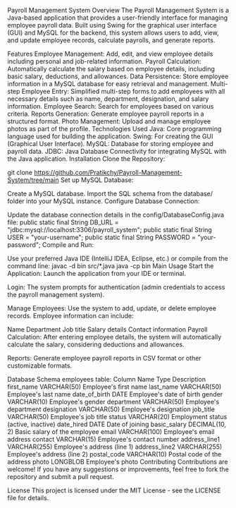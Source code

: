 Payroll Management System
Overview
The Payroll Management System is a Java-based application that provides a user-friendly interface for managing employee payroll data. Built using Swing for the graphical user interface (GUI) and MySQL for the backend, this system allows users to add, view, and update employee records, calculate payrolls, and generate reports.

Features
Employee Management: Add, edit, and view employee details including personal and job-related information.
Payroll Calculation: Automatically calculate the salary based on employee details, including basic salary, deductions, and allowances.
Data Persistence: Store employee information in a MySQL database for easy retrieval and management.
Multi-step Employee Entry: Simplified multi-step forms to add employees with all necessary details such as name, department, designation, and salary information.
Employee Search: Search for employees based on various criteria.
Reports Generation: Generate employee payroll reports in a structured format.
Photo Management: Upload and manage employee photos as part of the profile.
Technologies Used
Java: Core programming language used for building the application.
Swing: For creating the GUI (Graphical User Interface).
MySQL: Database for storing employee and payroll data.
JDBC: Java Database Connectivity for integrating MySQL with the Java application.
Installation
Clone the Repository:

git clone https://github.com/Pratikchy/Payroll-Management-System/tree/main
Set up MySQL Database:

Create a MySQL database.
Import the SQL schema from the database/ folder into your MySQL instance.
Configure Database Connection:

Update the database connection details in the config/DatabaseConfig.java file:
public static final String DB_URL = "jdbc:mysql://localhost:3306/payroll_system";
public static final String USER = "your-username";
public static final String PASSWORD = "your-password";
Compile and Run:

Use your preferred Java IDE (IntelliJ IDEA, Eclipse, etc.) or compile from the command line:
javac -d bin src/*.java
java -cp bin Main
Usage
Start the Application: Launch the application from your IDE or terminal.

Login: The system prompts for authentication (admin credentials to access the payroll management system).

Manage Employees: Use the system to add, update, or delete employee records. Employee information can include:

Name
Department
Job title
Salary details
Contact information
Payroll Calculation: After entering employee details, the system will automatically calculate the salary, considering deductions and allowances.

Reports: Generate employee payroll reports in CSV format or other customizable formats.

Database Schema
employees table:
Column Name	Type	Description
first_name	VARCHAR(50)	Employee's first name
last_name	VARCHAR(50)	Employee's last name
date_of_birth	DATE	Employee's date of birth
gender	VARCHAR(10)	Employee's gender
department	VARCHAR(50)	Employee's department
designation	VARCHAR(50)	Employee's designation
job_title	VARCHAR(50)	Employee's job title
status	VARCHAR(20)	Employment status (active, inactive)
date_hired	DATE	Date of joining
basic_salary	DECIMAL(10, 2)	Basic salary of the employee
email	VARCHAR(100)	Employee's email address
contact	VARCHAR(15)	Employee's contact number
address_line1	VARCHAR(255)	Employee's address (line 1)
address_line2	VARCHAR(255)	Employee's address (line 2)
postal_code	VARCHAR(10)	Postal code of the address
photo	LONGBLOB	Employee's photo
Contributing
Contributions are welcome! If you have any suggestions or improvements, feel free to fork the repository and submit a pull request.

License
This project is licensed under the MIT License - see the LICENSE file for details.


